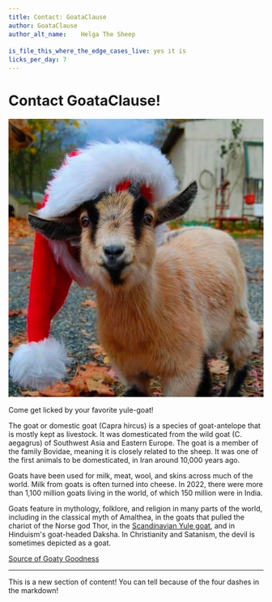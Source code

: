 ```yaml
---
title: Contact: GoataClause
author: GoataClause
author_alt_name:    Helga The Sheep

is_file_this_where_the_edge_cases_live: yes it is
licks_per_day: 7
---
```


# Contact GoataClause!

![A Goat wearing a Santa Hat](goataclause.webp)

Come get licked by your favorite yule-goat!

The goat or domestic goat (Capra hircus) is a species of goat-antelope that is mostly kept as livestock. It was domesticated from the wild goat (C. aegagrus) of Southwest Asia and Eastern Europe. The goat is a member of the family Bovidae, meaning it is closely related to the sheep. It was one of the first animals to be domesticated, in Iran around 10,000 years ago.

Goats have been used for milk, meat, wool, and skins across much of the world. Milk from goats is often turned into cheese. In 2022, there were more than 1,100 million goats living in the world, of which 150 million were in India.

Goats feature in mythology, folklore, and religion in many parts of the world, including in the classical myth of Amalthea, in the goats that pulled the chariot of the Norse god Thor, in the [Scandinavian Yule goat](https://en.wikipedia.org/wiki/Yule_goat "Yule goat page on Wikipedia"), and in Hinduism's goat-headed Daksha. In Christianity and Satanism, the devil is sometimes depicted as a goat.

[Source of Goaty Goodness](https://en.wikipedia.org/wiki/Goat "Goat page on Wikipedia")

----

This is a new section of content! You can tell because of the four dashes in the markdown!
